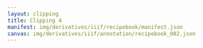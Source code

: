 ```yaml
---
layout: clipping
title: Clipping 4
manifest: img/derivatives/iiif/recipebook/manifest.json
canvas: img/derivatives/iiif/annotation/recipebook_002.json
---
```


